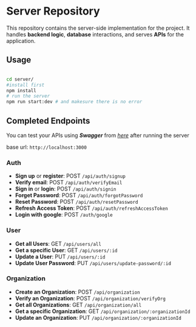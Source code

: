 # Server Repository

This repository contains the server-side implementation for the project. It handles **backend logic**, **database** interactions, and serves **APIs** for the application.

## Usage

```bash

cd server/
#install first
npm install
# run the server
npm run start:dev # and makesure there is no error
```

## Completed Endpoints

You can test your APIs using **_Swagger_** from [_here_](http://localhost:3000/api-docs/) after running the server

base url: `http://localhost:3000`

### Auth

- **Sign up** or **register**: POST `/api/auth/signup`
- **Verify email**: POST `/api/auth/verifyEmail`
- **Sign in** or **login**: POST `/api/auth/signin`
- **Forget Password**: POST `/api/auth/forgotPassword`
- **Reset Password**: POST `/api/auth/resetPassword`
- **Refresh Access Token**: POST `/api/auth/refreshAccessToken`
- **Login with google**: POST `/auth/google`

### User

- **Get all Users**: GET `/api/users/all`
- **Get a specific User**: GET `/api/users/:id`
- **Update a User**: PUT `/api/users/:id`
- **Update User Password**: PUT `/api/users/update-password/:id`

### Organization

- **Create an Organization**: POST `/api/organization`
- **Verify an Organization**: POST `/api/organization/verifyOrg`
- **Get all Organizations**: GET `/api/organization/all`
- **Get a specific Organization**: GET `/api/organization/:organizationId`
- **Update an Organization**: PUT `/api/organization/:organizationId`
